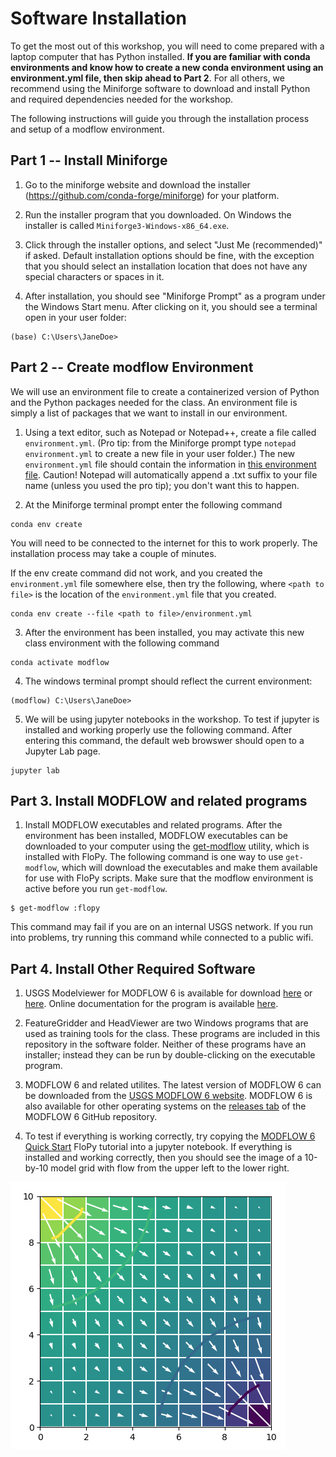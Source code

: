 # Software Installation
To get the most out of this workshop, you will need to come prepared with a laptop computer that has Python installed.  **If you are familiar with conda environments and know how to create a new conda environment using an environment.yml file, then skip ahead to Part 2**.  For all others, we recommend using the Miniforge software to download and install Python and required dependencies needed for the workshop.  

The following instructions will guide you through the installation process and setup of a modflow environment.

## Part 1 -- Install Miniforge
1. Go to the miniforge website and download the installer (https://github.com/conda-forge/miniforge) for your platform.

2. Run the installer program that you downloaded.  On Windows the installer is called `Miniforge3-Windows-x86_64.exe`.

3. Click through the installer options, and select "Just Me (recommended)" if asked.  Default installation options should be fine, with the exception that you should select an installation location that does not have any special characters or spaces in it.

4. After installation, you should see "Miniforge Prompt" as a program under the Windows Start menu.  After clicking on it, you should see a terminal open in your user folder:
```
(base) C:\Users\JaneDoe>
```

## Part 2 -- Create modflow Environment
We will use an environment file to create a containerized version of Python and the Python packages needed for the class.  An environment file is simply a list of packages that we want to install in our environment.

1. Using a text editor, such as Notepad or Notepad++, create a file called `environment.yml`. (Pro tip: from the Miniforge prompt type `notepad environment.yml` to create a new file in your user folder.) The new `environment.yml` file should contain the information in [this environment file](./environment.yml).  Caution!  Notepad will automatically append a .txt suffix to your file name (unless you used the pro tip); you don't want this to happen.

2.  At the Miniforge terminal prompt enter the following command
```
conda env create
```

You will need to be connected to the internet for this to work properly.  The installation process may take a couple of minutes.

If the env create command did not work, and you created the `environment.yml` file somewhere else, then try the following, where `<path to file>` is the location of the `environment.yml` file that you created.
```
conda env create --file <path to file>/environment.yml
```

3.  After the environment has been installed, you may activate this new class environment with the following command
```
conda activate modflow
```

4.  The windows terminal prompt should reflect the current environment:
```
(modflow) C:\Users\JaneDoe>
```

5.  We will be using jupyter notebooks in the workshop.  To test if jupyter is installed and working properly use the following command.  After entering this command, the default web browswer should open to a Jupyter Lab page.
```
jupyter lab
```

## Part 3.  Install MODFLOW and related programs

1.  Install MODFLOW executables and related programs.  After the environment has been installed, MODFLOW executables can be downloaded to your computer using the [get-modflow](https://github.com/modflowpy/flopy/blob/develop/docs/get_modflow.md) utility, which is installed with FloPy. The following command is one way to use `get-modflow`, which will download the executables and make them available for use with FloPy scripts.  Make sure that the modflow environment is active before you run `get-modflow`.

```
$ get-modflow :flopy 
```

This command may fail if you are on an internal USGS network.  If you run into problems, try running this command while connected to a public wifi.


## Part 4.  Install Other Required Software

1.  USGS Modelviewer for MODFLOW 6 is available for download [here](https://www.usgs.gov/software/model-viewer-program-three-dimensional-visualization-ground-water-model-results) or [here](https://github.com/MODFLOW-USGS/modelviewer-mf6/releases/tag/1.0.0).  Online documentation for the program is available [here](https://modelviewer-mf6.readthedocs.io/en/latest/).

2.  FeatureGridder and HeadViewer are two Windows programs that are used as training tools for the class.  These programs are included in this repository in the software folder.  Neither of these programs have an installer; instead they can be run by double-clicking on the executable program.

3.  MODFLOW 6 and related utilites.  The latest version of MODFLOW 6 can be downloaded from the [USGS MODFLOW 6 website](https://www.usgs.gov/software/modflow-6-usgs-modular-hydrologic-model).  MODFLOW 6 is also available for other operating systems on the [releases tab](https://github.com/MODFLOW-USGS/modflow6/releases) of the MODFLOW 6 GitHub repository.

4.  To test if everything is working correctly, try copying the [MODFLOW 6 Quick Start](https://github.com/modflowpy/flopy#modflow-6-quick-start) FloPy tutorial into a jupyter notebook.  If everything is installed and working correctly, then you should see the image of a 10-by-10 model grid with flow from the upper left to the lower right.

![alt](images/flopy_results.png)

